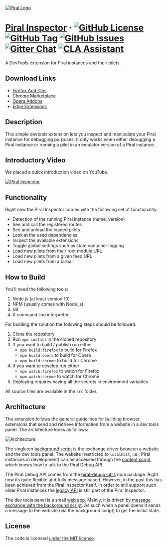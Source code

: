 [![Piral Logo](https://github.com/smapiot/piral/raw/main/docs/assets/logo.png)](https://piral.io)

# [Piral Inspector](https://piral.io) &middot; [![GitHub License](https://img.shields.io/badge/license-MIT-blue.svg)](https://github.com/smapiot/piral-inspector/blob/main/LICENSE) [![GitHub Tag](https://img.shields.io/github/tag/smapiot/piral-inspector.svg)](https://github.com/smapiot/piral-inspector/releases) [![GitHub Issues](https://img.shields.io/github/issues/smapiot/piral-inspector.svg)](https://github.com/smapiot/piral-inspector/issues) [![Gitter Chat](https://badges.gitter.im/gitterHQ/gitter.png)](https://gitter.im/piral-io/community) [![CLA Assistant](https://cla-assistant.io/readme/badge/smapiot/piral)](https://cla-assistant.io/smapiot/piral)

A DevTools extension for Piral instances and their pilets.

## Download Links

- [Firefox Add-Ons](https://addons.mozilla.org/en-US/firefox/addon/piral-inspector/)
- [Chrome Marketplace](https://chrome.google.com/webstore/detail/piral-inspector/ikbpelpjfgmplidagknaaegjhfigcbfl)
- [Opera Addons](https://addons.opera.com/en/extensions/details/piral-inspector/)
- [Edge Extensions](https://microsoftedge.microsoft.com/addons/detail/piral-inspector/hbdhpkhidilkmkbkklcbjgddbeodibml)

## Description

This simple devtools extension lets you inspect and manipulate your Piral instance for debugging purposes. It only works when either debugging a Piral instance or running a pilet in an emulator version of a Piral instance.

## Introductory Video

We placed a quick introduction video on YouTube.

[![Piral Inspector](http://img.youtube.com/vi/8CE7_X01NmM/0.jpg)](http://www.youtube.com/watch?v=8CE7_X01NmM "Piral Inspector")

## Functionality

Right now the Piral Inspector comes with the following set of functionality:

- Detection of the running Piral instance (name, version)
- See and call the registered routes
- See and unload the loaded pilets
- Look at the used dependencies
- Inspect the available extensions
- Toggle global settings such as state container logging
- Load new pilets from their root module URL
- Load new pilets from a given feed URL
- Load new pilets from a tarball

## How to Build

You'll need the following tools:

1. Node.js (at least version 10)
2. NPM (usually comes with Node.js)
3. Git
4. A command line interpreter

For building the solution the following steps should be followed.

1. Clone the repository
2. Run `npm install` in the cloned repository
3. If you want to build / publish run either
   - `npm build:firefox` to build for Firefox
   - `npm build:opera` to build for Opera
   - `npm build:chrome` to build for Chrome
4. If you want to develop run either
   - `npm watch:firefox` to watch for Firefox
   - `npm watch:chrome` to watch for Chrome
5. Deploying requires having all the secrets in environment variables

All source files are available in the `src` folder.

## Architecture

The extension follows the general guidelines for building browser extensions that send and retrieve information from a website in a dev tools panel. The architecture looks as follows:

![Architecture](./docs/architecture.png)

The singleton [background script](./src/scripts/background.ts) is the exchange driver between a website and the dev tools panel. The website (restricted to `localhost`, i.e., Piral instances in development) can be accessed through the [content script](./src/scripts/contentScript.ts), which knows how to talk to the Piral Debug API.

The Piral Debug API comes from the [piral-debug-utils](https://www.npmjs.com/package/piral-debug-utils) npm package. Right now its quite flexible and fully message based. However, in the past this has been achieved from the Piral Inspector itself. In order to still support such older Piral instances the [legacy API](./src/scripts/legacy/worker.ts) is still part of the Piral Inspector.

The dev tools panel is a small [web app](./src/app/index.html). Mainly, it is driven by [message exchange with the background script](./src/devtools.ts). As such when a panel opens it sends a message to the website (via the background script) to get the initial state.

## License

The code is licensed [under the MIT license](./LICENSE).
